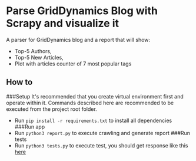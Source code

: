 # Parse GridDynamics Blog with Scrapy and visualize it
A parser for GridDynamics blog and a report that will show:
* Top-5 Authors,
* Top-5 New Articles,
* Plot with articles counter of 7 most popular tags

## How to
###Setup
It's recommended that you create virtual environment first and operate within it. 
Commands described here are recommended to be executed from the project root folder. 

* Run `pip install -r requirements.txt` to install all dependencies
###Run app
* Run `python3 report.py` to execute crawling and generate report
###Run tests
 * Run `python3 tests.py` to execute test, you should get response like this [here](tests_result.png)
